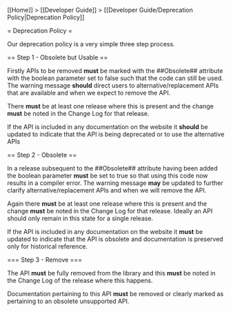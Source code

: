 [[Home]] > [[Developer Guide]] > [[Developer Guide/Deprecation Policy|Deprecation Policy]]

= Deprecation Policy =

Our deprecation policy is a very simple three step process.

== Step 1 - Obsolete but Usable ==

Firstly APIs to be removed **must** be marked with the ##Obsolete## attribute with the boolean parameter set to false such that the code can still be used. The warning message **should** direct users to alternative/replacement APIs that are available and when we expect to remove the API.

There **must** be at least one release where this is present and the change **must** be noted in the Change Log for that release.

If the API is included in any documentation on the website it **should** be updated to indicate that the API is being deprecated or to use the alternative APIs

== Step 2 - Obsolete ==

In a release subsequent to the ##Obsolete## attribute having been added the boolean parameter **must** be set to true so that using this code now results in a compiler error. The warning message **may** be updated to further clarify alternative/replacement APIs and when we will remove the API.

Again there **must** be at least one release where this is present and the change **must** be noted in the Change Log for that release. Ideally an API should only remain in this state for a single release.

If the API is included in any documentation on the website it **must** be updated to indicate that the API is obsolete and documentation is preserved only for historical reference.

=== Step 3 - Remove ===

The API **must** be fully removed from the library and this **must** be noted in the Change Log of the release where this happens.

Documentation pertaining to this API **must** be removed or clearly marked as pertaining to an obsolete unsupported API.